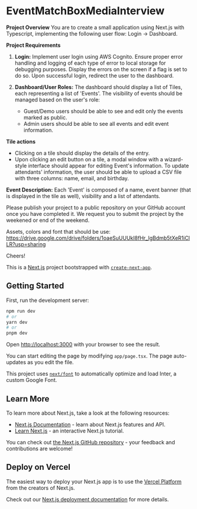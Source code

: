 # EventMatchBoxMediaInterview

**Project Overview**
You are to create a small application using Next.js with Typescript,
implementing the following user flow: Login -> Dashboard.

**Project Requirements**

1. **Login:** Implement user login using AWS Cognito. Ensure proper
   error handling and logging of each type of error to local storage for
   debugging purposes. Display the errors on the screen if a flag is set
   to do so. Upon successful login, redirect the user to the dashboard.

2. **Dashboard/User Roles:** The dashboard should display a list of
   Tiles, each representing a list of 'Events'. The visibility of events
   should be managed based on the user's role:
   - Guest/Demo users should be able to see and edit only the events
     marked as public.
   - Admin users should be able to see all events and edit event information.

**Tile actions**

- Clicking on a tile should display the details of the entry.
- Upon clicking an edit button on a tile, a modal window with a
  wizard-style interface should appear for editing Event's information.
  To update attendants' information, the user should be able to upload a
  CSV file with three columns: name, email, and birthday.

**Event Description:**
Each 'Event' is composed of a name, event banner (that is displayed in
the tile as well), visibility and a list of attendants.

Please publish your project to a public repository on your GitHub
account once you have completed it. We request you to submit the
project by the weekened or end of the weekend.

Assets, colors and font that should be use:
https://drive.google.com/drive/folders/1oaeSuUUUkI8fHr_IgBdmb5tXeR1iClLR?usp=sharing

Cheers!

This is a [Next.js](https://nextjs.org/) project bootstrapped with [`create-next-app`](https://github.com/vercel/next.js/tree/canary/packages/create-next-app).

## Getting Started

First, run the development server:

```bash
npm run dev
# or
yarn dev
# or
pnpm dev
```

Open [http://localhost:3000](http://localhost:3000) with your browser to see the result.

You can start editing the page by modifying `app/page.tsx`. The page auto-updates as you edit the file.

This project uses [`next/font`](https://nextjs.org/docs/basic-features/font-optimization) to automatically optimize and load Inter, a custom Google Font.

## Learn More

To learn more about Next.js, take a look at the following resources:

- [Next.js Documentation](https://nextjs.org/docs) - learn about Next.js features and API.
- [Learn Next.js](https://nextjs.org/learn) - an interactive Next.js tutorial.

You can check out [the Next.js GitHub repository](https://github.com/vercel/next.js/) - your feedback and contributions are welcome!

## Deploy on Vercel

The easiest way to deploy your Next.js app is to use the [Vercel Platform](https://vercel.com/new?utm_medium=default-template&filter=next.js&utm_source=create-next-app&utm_campaign=create-next-app-readme) from the creators of Next.js.

Check out our [Next.js deployment documentation](https://nextjs.org/docs/deployment) for more details.
